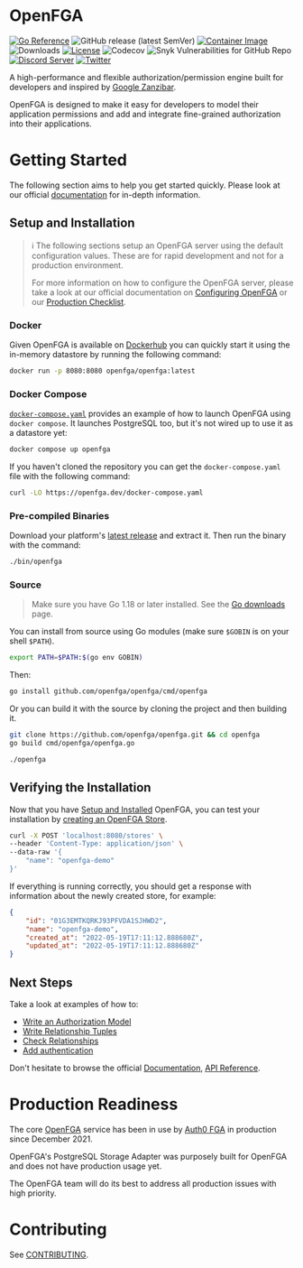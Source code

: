 # OpenFGA
[![Go Reference](https://pkg.go.dev/badge/github.com/openfga/openfga.svg)](https://pkg.go.dev/github.com/openfga/openfga) ![GitHub release (latest SemVer)](https://img.shields.io/github/v/release/openfga/openfga?sort=semver&color=green) [![Container Image](https://img.shields.io/github/v/release/openfga/openfga?color=blueviolet&label=container&logo=docker "Container Image")](https://hub.docker.com/r/openfga/openfga/tags) ![Downloads](https://img.shields.io/github/downloads/openfga/openfga/total.svg?style=flat&color=lightgrey) [![License](https://img.shields.io/badge/License-Apache_2.0-blue.svg)](./LICENSE)
![Codecov](https://img.shields.io/codecov/c/github/openfga/openfga) ![Snyk Vulnerabilities for GitHub Repo](https://img.shields.io/snyk/vulnerabilities/github/openfga/openfga?color=orange)
[![Discord Server](https://img.shields.io/discord/844600078504951838?color=7289da&logo=discord "Discord Server")](https://discord.com/channels/759188666072825867/930524706854031421) [![Twitter](https://img.shields.io/twitter/follow/openfga?color=%23179CF0&logo=twitter&style=flat-square "@openfga on Twitter")](https://twitter.com/openfga)

A high-performance and flexible authorization/permission engine built for developers and inspired by [Google Zanzibar](https://research.google/pubs/pub48190/).

OpenFGA is designed to make it easy for developers to model their application permissions and add and integrate fine-grained authorization into their applications.

# Getting Started
The following section aims to help you get started quickly. Please look at our official [documentation](https://openfga.dev/) for in-depth information.

## Setup and Installation
> ℹ️ The following sections setup an OpenFGA server using the default configuration values. These are for rapid development and not for a production environment.
>
> For more information on how to configure the OpenFGA server, please take a look at our official documentation on [Configuring OpenFGA](https://openfga.dev/intro/setup-openfga#configuring-the-server) or our [Production Checklist](https://openfga.dev/intro/setup-openfga#production-checklist).

### Docker

Given OpenFGA is available on [Dockerhub](https://hub.docker.com/r/openfga/openfga) you can quickly start it using the in-memory datastore by running the following command:

```bash
docker run -p 8080:8080 openfga/openfga:latest
```

### Docker Compose
[`docker-compose.yaml`](./docker-compose.yaml) provides an example of how to launch OpenFGA using `docker compose`. It launches PostgreSQL too, but it's not wired up to use it as a datastore yet:

```bash
docker compose up openfga
```

If you haven't cloned the repository you can get the `docker-compose.yaml` file with the following command:

```bash
curl -LO https://openfga.dev/docker-compose.yaml

```

### Pre-compiled Binaries
Download your platform's [latest release](https://github.com/openfga/openfga/releases/latest) and extract it. Then run the binary
with the command:
```bash
./bin/openfga
```

### Source
> Make sure you have Go 1.18 or later installed. See the [Go downloads](https://go.dev/dl/) page.

You can install from source using Go modules (make sure `$GOBIN` is on your shell `$PATH`).

```bash
export PATH=$PATH:$(go env GOBIN)
```

Then:

```bash
go install github.com/openfga/openfga/cmd/openfga
```

Or you can build it with the source by cloning the project and then building it.

```bash
git clone https://github.com/openfga/openfga.git && cd openfga
go build cmd/openfga/openfga.go

./openfga
```

## Verifying the Installation
Now that you have [Setup and Installed](#setup-and-installation) OpenFGA, you can test your installation by [creating an OpenFGA Store](https://openfga.dev/integration/create-store/). 

```bash
curl -X POST 'localhost:8080/stores' \
--header 'Content-Type: application/json' \
--data-raw '{
    "name": "openfga-demo"
}'
```

If everything is running correctly, you should get a response with information about the newly created store, for example:

```json
{
    "id": "01G3EMTKQRKJ93PFVDA1SJHWD2",
    "name": "openfga-demo",
    "created_at": "2022-05-19T17:11:12.888680Z",
    "updated_at": "2022-05-19T17:11:12.888680Z"
}
```
## Next Steps
Take a look at examples of how to:

* [Write an Authorization Model](https://openfga.dev/api/service/#/Authorization%20Models/WriteAuthorizationModel)
* [Write Relationship Tuples](https://openfga.dev/api/service/#/Relationship%20Tuples/Write)
* [Check Relationships](https://openfga.dev/api/service/#/Relationship%20Queries/Check)
* [Add authentication](https://openfga.dev/intro/setup-openfga#configuring-authentication)

Don't hesitate to browse the official [Documentation](https://openfga.dev/), [API Reference](https://openfga.dev/api/service).

# Production Readiness
The core [OpenFGA](https://github.com/openfga/openfga) service has been in use by [Auth0 FGA](https://fga.dev) in production since December 2021. 

OpenFGA's PostgreSQL Storage Adapter was purposely built for OpenFGA and does not have production usage yet. 

The OpenFGA team will do its best to address all production issues with high priority.

# Contributing

See [CONTRIBUTING](https://github.com/openfga/.github/blob/main/CONTRIBUTING.md).

[doc]: https://docs.openfga.dev
[config-doc]: https://docs.openfga.dev/configuration
[examples]: https://docs.openfga.dev/examples
[api]: https://docs.openfga.dev/api
[prod-checklist]: https://docs.openfga.dev/production-checklist

